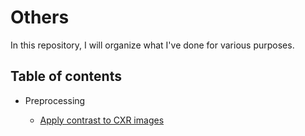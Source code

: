 Others
=======

In this repository, I will organize what I've done for various purposes.

## Table of contents

* Preprocessing

  * [Apply contrast to CXR images](apply_contrast_to_cxr_images.ipynb)
